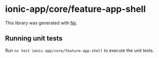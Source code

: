 # ionic-app/core/feature-app-shell

This library was generated with [Nx](https://nx.dev).

## Running unit tests

Run `nx test ionic-app/core/feature-app-shell` to execute the unit tests.
